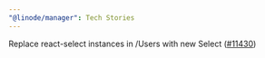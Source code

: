 ```yaml
---
"@linode/manager": Tech Stories
---
```


Replace react-select instances in /Users with new Select ([#11430](https://github.com/linode/manager/pull/11430))
